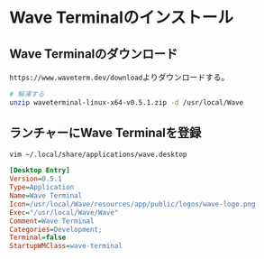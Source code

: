 # Wave Terminalのインストール
## Wave Terminalのダウンロード
`https://www.waveterm.dev/download`よりダウンロードする。
```sh
# 解凍する
unzip waveterminal-linux-x64-v0.5.1.zip -d /usr/local/Wave
```

## ランチャーにWave Terminalを登録
```sh
vim ~/.local/share/applications/wave.desktop
```
```ini
[Desktop Entry]
Version=0.5.1
Type=Application
Name=Wave Terminal
Icon=/usr/local/Wave/resources/app/public/logos/wave-logo.png
Exec="/usr/local/Wave/Wave"
Comment=Wave Terminal
Categories=Development;
Terminal=false
StartupWMClass=wave-terminal
```
